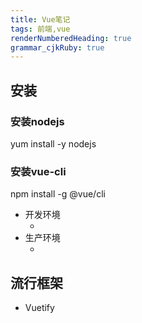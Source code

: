 ```yaml
---
title: Vue笔记
tags: 前端,vue
renderNumberedHeading: true
grammar_cjkRuby: true
---
```


## 安装

### 安装nodejs
yum install -y nodejs 

### 安装vue-cli
npm install -g @vue/cli

- 开发环境
	- <script src="https://cdn.jsdelivr.net/npm/vue/dist/vue.js"></script>
- 生产环境
	- <script src="https://cdn.jsdelivr.net/npm/vue@2.6.11"></script>

## 流行框架
 - Vuetify

 
